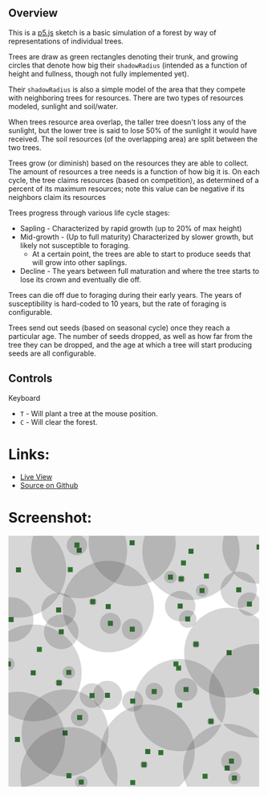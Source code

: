 ## Overview

This is a [p5.js][p5js-home] sketch is a basic simulation of a forest by way of representations of individual trees.

Trees are draw as green rectangles denoting their trunk, and growing circles that denote how big their `shadowRadius` (intended as a function of height and fullness, though not fully implemented yet).

Their `shadowRadius` is also a simple model of the area that they compete with neighboring trees for resources. There are two types of resources modeled, sunlight and soil/water. 

When trees resource area overlap, the taller tree doesn't loss any of the sunlight, but the lower tree is said to lose 50% of the sunlight it would have received. The soil resources (of the overlapping area) are split between the two trees.

Trees grow (or diminish) based on the resources they are able to collect. The amount of resources a tree needs is a function of how big it is. On each cycle, the tree claims resources (based on competition), as determined of a percent of its maximum resources; note this value can be negative if its neighbors claim its resources

Trees progress through various life cycle stages:

* Sapling - Characterized by rapid growth (up to 20% of max height)
* Mid-growth - (Up to full maturity) Characterized by slower growth, but likely not susceptible to foraging.
    - At a certain point, the trees are able to start to produce seeds that will grow into other saplings. 
* Decline - The years between full maturation and where the tree starts to lose its crown and eventually die off.

Trees can die off due to foraging during their early years. The years of susceptibility is hard-coded to 10 years, but the rate of foraging is configurable.

Trees send out seeds (based on seasonal cycle) once they reach a particular age. The number of seeds dropped, as well as how far from the tree they can be dropped, and the age at which a tree will start producing seeds are all configurable. 

## Controls

Keyboard 

- `T` - Will plant a tree at the mouse position.
- `C` - Will clear the forest.

# Links: 

* [Live View][live-view]
* [Source on Github][source-code]

# Screenshot:

![screenshot][screenshot-01]

[p5js-home]: http://p5js.org/
[source-code]: https://github.com/brianhonohan/sketchbook/tree/master/p5js/forest-02/
[live-view]: https://brianhonohan.com/sketchbook/p5js/forest-02/
[screenshot-01]: ./screenshot-01.png
